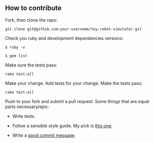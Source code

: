 ## How to contribute

Fork, then clone the repo:

    git clone git@github.com:your-username/toy-robot-simulator.git

Check you ruby and development dependencies versions:

    $ ruby -v

    $ gem list

Make sure the tests pass:

    rake test:all

Make your change. Add tests for your change. Make the tests pass:

    rake test:all

Push to your fork and submit a pull request. Some things that are equal parts necessary/epic:

 * Write tests.

 * Follow a sensible style guide. My pick is [this one](https://github.com/bbatsov/ruby-style-guide).

 * Write a [good commit message](http://tbaggery.com/2008/04/19/a-note-about-git-commit-messages.html).
 